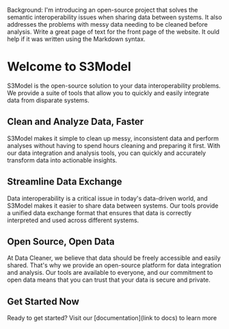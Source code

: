 Background: I'm introducing an open-source project that solves the semantic interoperability issues when sharing data between systems. It also addresses the problems with messy data needing to be cleaned before analysis. Write a great page of text for the front page of the website. It ould help if it was written using the Markdown syntax.

# Welcome to S3Model
S3Model is the open-source solution to your data interoperability problems. We provide a suite of tools that allow you to quickly and easily integrate data from disparate systems. 

## Clean and Analyze Data, Faster
S3Model makes it simple to clean up messy, inconsistent data and perform analyses without having to spend hours cleaning and preparing it first. With our data integration and analysis tools, you can quickly and accurately transform data into actionable insights. 

## Streamline Data Exchange
Data interoperability is a critical issue in today's data-driven world, and S3Model makes it easier to share data between systems. Our tools provide a unified data exchange format that ensures that data is correctly interpreted and used across different systems. 

## Open Source, Open Data
At Data Cleaner, we believe that data should be freely accessible and easily shared. That's why we provide an open-source platform for data integration and analysis. Our tools are available to everyone, and our commitment to open data means that you can trust that your data is secure and private. 

## Get Started Now
Ready to get started? Visit our [documentation](link to docs) to learn more